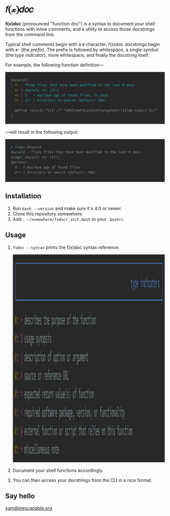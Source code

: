 # 𝑓❨𝓍❩𝑑𝑜𝑐

**f(x)doc** (pronounced "function doc") is a syntax to document your shell 
functions with inline comments, and a utility to access those docstrings
from the command line.

Typical shell comments begin with a `#` character; f(x)doc docstrings begin 
with `#:` (the _prefix_). The prefix is followed by whitespace, a single symbol
(the _type indicator_), more whitespace, and finally the docstring itself.

For example, the following function definition—

<img src="https://raw.githubusercontent.com/zgracem/fxdoc/master/function-definition.png" width="550" height="164">

—will result in the following output:

<img src="https://raw.githubusercontent.com/zgracem/fxdoc/master/output.png" width="550" height="135">

## Installation

1. Run `bash --version` and make sure it's 4.0 or newer.
2. Clone this repository somewhere.
3. Add `. ~/somewhere/fxdoc/_init.bash` to your `.bashrc`.

## Usage

1. `fxdoc --syntax` prints the f(x)doc syntax reference.

    <img src="https://raw.githubusercontent.com/zgracem/fxdoc/master/type-indicators.png" width="550" height="656">

2. Document your shell functions accordingly.

3. You can then access your docstrings from the CLI in a nice format.

## Say hello

[zgm&#x40;inescapable&#x2e;org](mailto:zgm%40inescapable%2eorg)
